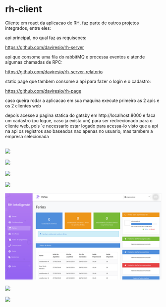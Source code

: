 # rh-client

Cliente em react da aplicacao de RH, faz parte de outros projetos integrados, entre eles:

api principal, no qual faz as requiscoes:

https://github.com/daviresio/rh-server

api que consome uma fila do rabbitMQ e processa eventos e atende algumas chamadas de RPC:

https://github.com/daviresio/rh-server-relatorio

static page que tambem consome a api para fazer o login e o cadastro:

https://github.com/daviresio/rh-page


caso queira rodar a aplicacao em sua maquina execute primeiro as 2 apis e os 2 clientes web

depois acesse a pagina statica do gatsby em http://localhost:8000 e faca um cadastro (ou logue, caso ja exista um) 
para ser redirecionado para o cliente web, pois `e necessario estar logado para acessa-lo visto que a api na api os registros
sao baseados nao apenas no usuario, mas tambem a empresa selecionada<br /><br />

![](printscrenns/printscreen_home.png)<br /><br />
![](printscrenns/printscreen_beneficios.png)<br /><br />
![](printscrenns/printscreen_colaboradores.png)<br /><br />
![](printscrenns/printscreen_configuracoes.png)<br /><br />
![](printscrenns/printscreen_ferias.png)<br /><br />
![](printscrenns/printscreen_folha_pagamento.png)<br /><br />
![](printscrenns/printscreen_notificacoes.png)
